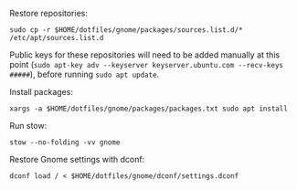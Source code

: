 Restore repositories:

```
sudo cp -r $HOME/dotfiles/gnome/packages/sources.list.d/* /etc/apt/sources.list.d
```

Public keys for these repositories will need to be added manually
at this point (`sudo apt-key adv --keyserver keyserver.ubuntu.com
--recv-keys #####`), before running `sudo apt update`.

Install packages:

```
xargs -a $HOME/dotfiles/gnome/packages/packages.txt sudo apt install
```

Run stow:

```
stow --no-folding -vv gnome
```

Restore Gnome settings with dconf:

```
dconf load / < $HOME/dotfiles/gnome/dconf/settings.dconf
```
